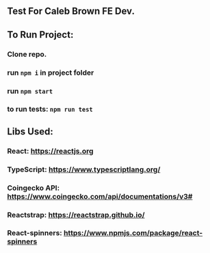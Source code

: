 ## Test For Caleb Brown FE Dev.

## To Run Project:

### Clone repo.

### run `npm i` in project folder

### run `npm start`

### to run tests: `npm run test`

## Libs Used:

### React: https://reactjs.org

### TypeScript: https://www.typescriptlang.org/

### Coingecko API: https://www.coingecko.com/api/documentations/v3#

### Reactstrap: https://reactstrap.github.io/

### React-spinners: https://www.npmjs.com/package/react-spinners

